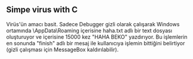 ## Simpe virus with C

Virüs'ün amacı basit. Sadece Debugger gizli olarak çalışarak Windows ortamında \AppData\Roaming içerisine haha.txt adlı bir text dosyası oluşturuyor ve içerisine 15000 kez "HAHA BEKO" yazdırıyor. Bu işlemlerin en sonunda "finish" adlı bir mesaj ile kullanıcıya işlemin bittiğini belirtiyor (gizli çalışması için MessageBox kaldırılabilir).

&nbsp;
